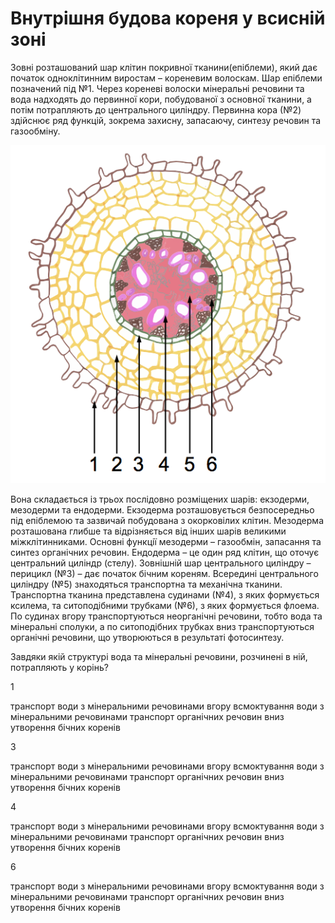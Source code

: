 # Внутрiшня будова кореня у всиснiй зонi

Зовнi розташований шар клiтин покривної тканини(епiблеми), який дає початок одноклiтинним виростам – кореневим волоскам. <span class="p1">Шар епiблеми</span> позначений пiд №1.
Через кореневi волоски мiнеральнi речовини та вода надходять до первинної кори, побудованої з основної тканини, а потiм потрапляють до центрального цилiндру. <span class="p1">Первинна кора</span> (№2) здiйснює ряд функцiй, зокрема захисну, запасаючу, синтезу речовин та газообмiну.

<img class="image" src="internal.png" alt="Внутрішня будова кореня"/>

Вона складається iз трьох послiдовно розмiщених шарiв: екзодерми, мезодерми та ендодерми. Екзодерма розташовується безпосередньо пiд епiблемою та зазвичай побудована з окорковiлих клiтин. Мезодерма розташована глибше та вiдрiзняється вiд iнших шарiв великими мiжклiтинниками. Основнi функцiї мезодерми – газообмiн, запасання та синтез органiчних речовин. Ендодерма – це один ряд клiтин, що оточує центральний цилiндр (стелу). Зовнiшнiй шар центрального цилiндру – <span class="p1">перицикл</span> (№3) – дає початок бiчним кореням. Всерединi центрального цилiндру (№5) знаходяться <span class="p1">транспортна</span> та <span class="p1">механiчна тканини</span>. Транспортна тканина представлена судинами (№4), з яких формується ксилема, та ситоподiбними трубками (№6), з яких формується флоема. По судинах вгору транспортуються неорганiчнi речовини, тобто вода та мiнеральнi сполуки, а по ситоподiбних трубках вниз транспортуються органiчнi речовини, що утворюються в результатi фотосинтезу.


<quiz correctLabel="correct" incorrectLabel="incorrect" checkLabel="check">
    <question text="">
        <p>Завдяки якій структурі вода та мінеральні речовини, розчинені в ній, потрапляють у корінь?</p>
        <p>1</p>
        <answer>транспорт води з мінеральними речовинами вгору</answer>
        <answer correct>всмоктування води з мінеральними речовинами</answer>
        <answer>транспорт органічних речовин вниз</answer>
        <answer>утворення бічних коренів</answer>
        <p>3</p>
        <answer>транспорт води з мінеральними речовинами вгору</answer>
        <answer>всмоктування води з мінеральними речовинами</answer>
        <answer>транспорт органічних речовин вниз</answer>
        <answer correct>утворення бічних коренів</answer>
        <p>4</p>
        <answer correct>транспорт води з мінеральними речовинами вгору</answer>
        <answer>всмоктування води з мінеральними речовинами</answer>
        <answer>транспорт органічних речовин вниз</answer>
        <answer>утворення бічних коренів</answer>
        <p>6</p>
        <answer>транспорт води з мінеральними речовинами вгору</answer>
        <answer>всмоктування води з мінеральними речовинами</answer>
        <answer correct>транспорт органічних речовин вниз</answer>
        <answer>утворення бічних коренів</answer>
    </question>
</quiz>